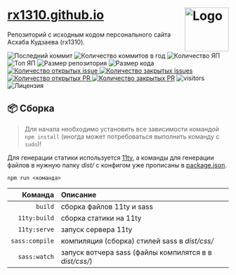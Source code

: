 <img title="Логотип проекта" src="https://avatars.githubusercontent.com/u/33829769?v=4" alt="Logo" width="100px" align="right" /> [rx1310.github.io](https://rx1310.github.io)
======
Репозиторий с исходным кодом персонального сайта Асхаба Кудзаева (rx1310).

![Последний коммит](https://img.shields.io/github/last-commit/rx1310/rx1310.github.io)
![Количество коммитов в год](https://img.shields.io/github/commit-activity/y/rx1310/rx1310.github.io)
![Количество ЯП](https://img.shields.io/github/languages/count/rx1310/rx1310.github.io?color=fff)
![Топ ЯП](https://img.shields.io/github/languages/top/rx1310/rx1310.github.io?color=C76494)
![Размер репозитория](https://img.shields.io/github/repo-size/rx1310/rx1310.github.io?color=ffb600)
![Размер кода](https://img.shields.io/github/languages/code-size/rx1310/rx1310.github.io)
[![Количество открытых issue](https://img.shields.io/github/issues-raw/rx1310/rx1310.github.io)
![Количество закрытых issues](https://img.shields.io/github/issues-closed-raw/rx1310/rx1310.github.io?color=354a6d)](https://github.com/rx1310/rx1310.github.io/issues)
[![Количество открытых PR](https://img.shields.io/github/issues-pr-raw/rx1310/rx1310.github.io?label=open%20PR%27s)
![Количество закрытых PR](https://img.shields.io/github/issues-pr-closed-raw/rx1310/rx1310.github.io?label=closed%20PR%27s)](https://github.com/rx1310/rx1310.github.io/pulls)
![visitors](https://visitor-badge.laobi.icu/badge?page_id=tutlinux.tutlinux)
![Лицензия](https://img.shields.io/github/license/rx1310/rx1310.github.io?label=license)

## 📦 Сборка
> Для начала необходимо установить все зависимости командой `npm install` (иногда может потребоваться выполнить команду с `sudo`)!

Для генерации статики используется [11ty](https://github.com/11ty), а команды для генерации файлов в нужную папку _dist/_ с конфигом уже прописаны в [package.json](package.json).

```shell
npm run <команда>
```

Команда          | Описание
---------------: | :-----------------------------------------------------
`build`          | сборка файлов 11ty и sass
`11ty:build`     | сборка статики на 11ty
`11ty:serve`     | запуск сервера 11ty
`sass:compile`   | компиляция (сборка) стилей sass в _dist/css/_
`sass:watch`     | запуск вотчера sass (файлы компилятся в в _dist/css/_)